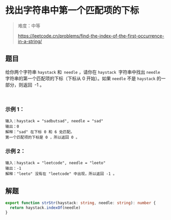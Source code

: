 # 找出字符串中第一个匹配项的下标

> 难度：中等
>
> https://leetcode.cn/problems/find-the-index-of-the-first-occurrence-in-a-string/

## 题目

给你两个字符串 `haystack` 和` needle` ，请你在 `haystack `字符串中找出 `needle` 字符串的第一个匹配项的下标（下标从 0 开始）。如果 `needle` 不是 `haystack` 的一部分，则返回  -1 。

 

### 示例 1：
```
输入：haystack = "sadbutsad", needle = "sad"
输出：0
解释："sad" 在下标 0 和 6 处匹配。
第一个匹配项的下标是 0 ，所以返回 0 。
```

### 示例 2：
```
输入：haystack = "leetcode", needle = "leeto"
输出：-1
解释："leeto" 没有在 "leetcode" 中出现，所以返回 -1 。
```

## 解题

```typescript
export function strStr(haystack: string, needle: string): number {
  return haystack.indexOf(needle)
}

```